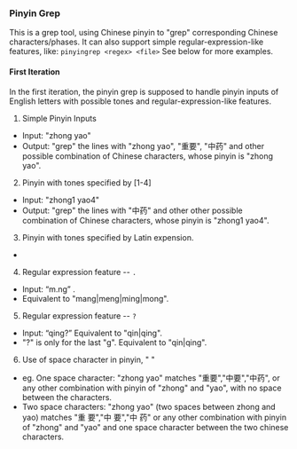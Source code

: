 ### Pinyin Grep
This is a grep tool, using Chinese pinyin to "grep" corresponding Chinese characters/phases.
It can also support simple regular-expression-like features, like:
`pinyingrep <regex> <file>`
See below for more examples.
#### First Iteration
In the first iteration, the pinyin grep is supposed to handle pinyin inputs of English letters with possible tones and regular-expression-like features.
1. Simple Pinyin Inputs 
* Input: "zhong yao"
* Output: "grep" the lines with "zhong yao", "重要", "中药" and other possible combination of Chinese characters, whose pinyin is "zhong yao".
2. Pinyin with tones specified by \[1-4\]
* Input: "zhong1 yao4"
* Output: "grep" the lines with "中药" and other other possible combination of Chinese characters, whose pinyin is "zhong1 yao4".
3. Pinyin with tones specified by Latin expension.
* 

4. Regular expression feature -- `.`
* Input: “m.ng” .
* Equivalent to "mang|meng|ming|mong".
5. Regular expression feature -- `?`
* Input: “qing?” Equivalent to "qin|qing".
* "?" is only for the last "g". Equivalent to "qin|qing".

6. Use of space character in pinyin, " "
* eg. One space character: "zhong yao" matches "重要","中要","中药", or any other combination with pinyin of "zhong" and "yao", with no space between the characters.
* Two space characters: "zhong  yao" (two spaces between zhong and yao) matches "重 要","中 要","中 药" or any other combination 
with pinyin of "zhong" and "yao" and one space character between the two chinese characters.


